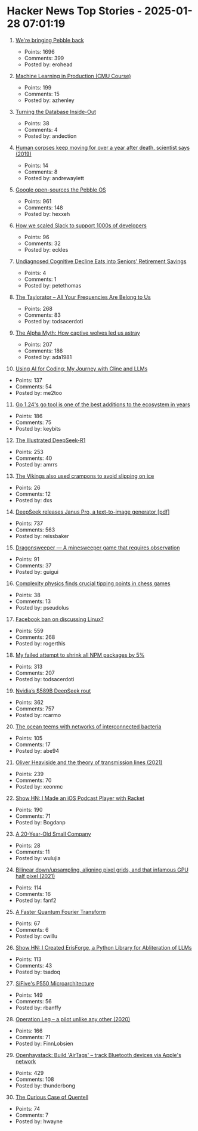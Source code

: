 # Hacker News Top Stories - 2025-01-28 07:01:19

1. [We're bringing Pebble back](https://repebble.com/)
   - Points: 1696
   - Comments: 399
   - Posted by: erohead

2. [Machine Learning in Production (CMU Course)](https://mlip-cmu.github.io/s2025/)
   - Points: 199
   - Comments: 15
   - Posted by: azhenley

3. [Turning the Database Inside-Out](https://martin.kleppmann.com/2015/11/05/database-inside-out-at-oredev.html)
   - Points: 38
   - Comments: 4
   - Posted by: andection

4. [Human corpses keep moving for over a year after death, scientist says (2019)](https://www.newsweek.com/human-corpse-year-burial-scientist-1459113)
   - Points: 14
   - Comments: 8
   - Posted by: andrewaylett

5. [Google open-sources the Pebble OS](https://opensource.googleblog.com/2025/01/see-code-that-powered-pebble-smartwatches.html)
   - Points: 961
   - Comments: 148
   - Posted by: hexxeh

6. [How we scaled Slack to support 1000s of developers](https://blog.railway.com/p/slack-overflow)
   - Points: 96
   - Comments: 32
   - Posted by: eckles

7. [Undiagnosed Cognitive Decline Eats into Seniors' Retirement Savings](https://www.wsj.com/personal-finance/retirement/cognitive-decline-retirement-savings-4672b604)
   - Points: 4
   - Comments: 1
   - Posted by: petethomas

8. [The Taylorator – All Your Frequencies Are Belong to Us](https://www.scd31.com/posts/taylorator)
   - Points: 268
   - Comments: 83
   - Posted by: todsacerdoti

9. [The Alpha Myth: How captive wolves led us astray](https://anthonydavidadams.substack.com/p/the-alpha-myth-how-captive-wolves)
   - Points: 207
   - Comments: 186
   - Posted by: ada1981

10. [Using AI for Coding: My Journey with Cline and LLMs](https://pgaleone.eu/ai/coding/2025/01/26/using-ai-for-coding-my-experience/)
   - Points: 137
   - Comments: 54
   - Posted by: me2too

11. [Go 1.24's go tool is one of the best additions to the ecosystem in years](https://www.jvt.me/posts/2025/01/27/go-tools-124/)
   - Points: 186
   - Comments: 75
   - Posted by: keybits

12. [The Illustrated DeepSeek-R1](https://newsletter.languagemodels.co/p/the-illustrated-deepseek-r1)
   - Points: 253
   - Comments: 40
   - Posted by: amrrs

13. [The Vikings also used crampons to avoid slipping on ice](https://www.sciencenorway.no/ice-viking-age-winter/the-vikings-also-used-crampons-to-avoid-slipping-on-ice/2456603)
   - Points: 26
   - Comments: 12
   - Posted by: dxs

14. [DeepSeek releases Janus Pro, a text-to-image generator [pdf]](https://github.com/deepseek-ai/Janus/blob/main/janus_pro_tech_report.pdf)
   - Points: 737
   - Comments: 563
   - Posted by: reissbaker

15. [Dragonsweeper — A minesweeper game that requires observation](https://danielben.itch.io/dragonsweeper)
   - Points: 91
   - Comments: 37
   - Posted by: guigui

16. [Complexity physics finds crucial tipping points in chess games](https://arstechnica.com/science/2025/01/complexity-physics-finds-crucial-tipping-points-in-chess-games/)
   - Points: 38
   - Comments: 13
   - Posted by: pseudolus

17. [Facebook ban on discussing Linux?](https://distrowatch.com/weekly-mobile.php?issue=20250127#sitenews)
   - Points: 559
   - Comments: 268
   - Posted by: rogerthis

18. [My failed attempt to shrink all NPM packages by 5%](https://evanhahn.com/my-failed-attempt-to-shrink-all-npm-packages-by-5-percent/)
   - Points: 313
   - Comments: 207
   - Posted by: todsacerdoti

19. [Nvidia’s $589B DeepSeek rout](https://finance.yahoo.com/news/asml-sinks-china-ai-startup-081823609.html)
   - Points: 362
   - Comments: 757
   - Posted by: rcarmo

20. [The ocean teems with networks of interconnected bacteria](https://www.quantamagazine.org/the-ocean-teems-with-networks-of-interconnected-bacteria-20250106/)
   - Points: 105
   - Comments: 17
   - Posted by: abe94

21. [Oliver Heaviside and the theory of transmission lines (2021)](https://www.pa3fwm.nl/technotes/tn28-heaviside-transmission-lines.html)
   - Points: 239
   - Comments: 70
   - Posted by: xeonmc

22. [Show HN: I Made an iOS Podcast Player with Racket](https://defn.io/2024/11/16/podcatcher/)
   - Points: 190
   - Comments: 71
   - Posted by: Bogdanp

23. [A 20-Year-Old Small Company](https://hacklook.com/posts/20250128-20years/)
   - Points: 28
   - Comments: 11
   - Posted by: wulujia

24. [Bilinear down/upsampling, aligning pixel grids, and that infamous GPU half pixel (2021)](https://bartwronski.com/2021/02/15/bilinear-down-upsampling-pixel-grids-and-that-half-pixel-offset/)
   - Points: 114
   - Comments: 16
   - Posted by: fanf2

25. [A Faster Quantum Fourier Transform](https://arxiv.org/abs/2501.12414)
   - Points: 67
   - Comments: 6
   - Posted by: cwillu

26. [Show HN: I Created ErisForge, a Python Library for Abliteration of LLMs](https://github.com/Tsadoq/ErisForge)
   - Points: 113
   - Comments: 43
   - Posted by: tsadoq

27. [SiFive's P550 Microarchitecture](https://chipsandcheese.com/p/inside-sifives-p550-microarchitecture)
   - Points: 149
   - Comments: 56
   - Posted by: rbanffy

28. [Operation Leg – a pilot unlike any other (2020)](https://www.rafbf.org/news-and-stories/raf-history/operation-leg-pilot-unlike-any-other)
   - Points: 166
   - Comments: 71
   - Posted by: FinnLobsien

29. [Openhaystack: Build 'AirTags' – track Bluetooth devices via Apple's network](https://github.com/seemoo-lab/openhaystack)
   - Points: 429
   - Comments: 108
   - Posted by: thunderbong

30. [The Curious Case of Quentell](https://blog.startifact.com/posts/the-curious-case-of-quentell/)
   - Points: 74
   - Comments: 7
   - Posted by: hwayne

